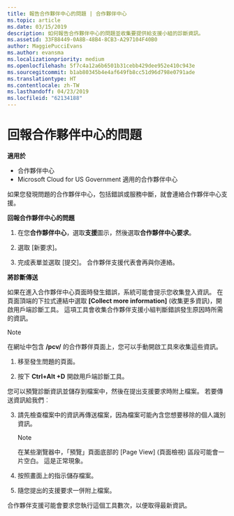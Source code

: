 ```yaml
---
title: 報告合作夥伴中心的問題 | 合作夥伴中心
ms.topic: article
ms.date: 03/15/2019
description: 如何報告合作夥伴中心的問題並收集要提供給支援小組的診斷資訊。
ms.assetid: 33FB8449-0A8B-48B4-8CB3-A297104F40B0
author: MaggiePucciEvans
ms.author: evansma
ms.localizationpriority: medium
ms.openlocfilehash: 5f7c4a12a6b6501b31cebb429dee952e410c943e
ms.sourcegitcommit: b1ab80345b4e4af649fb8cc51d96d798e0791ade
ms.translationtype: HT
ms.contentlocale: zh-TW
ms.lasthandoff: 04/23/2019
ms.locfileid: "62134188"
---
```

# <a name="report-problems-with-partner-center"></a>回報合作夥伴中心的問題

**適用於**

-  合作夥伴中心
-  Microsoft Cloud for US Government 適用的合作夥伴中心


如果您發現問題的合作夥伴中心，包括錯誤或服務中斷，就會連絡合作夥伴中心支援。

**回報合作夥伴中心的問題**

1.  在您**合作夥伴中心**，選取**支援**圖示，然後選取**合作夥伴中心要求**。

2.  選取 \[新要求\]。

3.  完成表單並選取 \[提交\]。 合作夥伴支援代表會再與你連絡。

**將診斷傳送**

如果在進入合作夥伴中心頁面時發生錯誤，系統可能會提示您收集登入資訊。 在頁面頂端的下拉式連結中選取 **\[Collect more information\]** (收集更多資訊)，開啟用戶端診斷工具。 這項工具會收集合作夥伴支援小組判斷錯誤發生原因時所需的資訊。 

>[!NOTE]
>在網址中包含 **/pcv/** 的合作夥伴頁面上，您可以手動開啟工具來收集這些資訊。

1.  移至發生問題的頁面。

2.  按下 **Ctrl+Alt +D** 開啟用戶端診斷工具。

您可以預覽診斷資訊並儲存到檔案中，然後在提出支援要求時附上檔案。 若要傳送資訊給我們︰

3.  請先檢查檔案中的資訊再傳送檔案，因為檔案可能內含您想要移除的個人識別資訊。 

    >[!NOTE]
    >在某些瀏覽器中，「預覽」頁面底部的 [Page View] (頁面檢視) 區段可能會一片空白。 這是正常現象。

4.  按照畫面上的指示儲存檔案。

5.  隨您提出的支援要求一併附上檔案。

合作夥伴支援可能會要求您執行這個工具數次，以便取得最新資訊。

